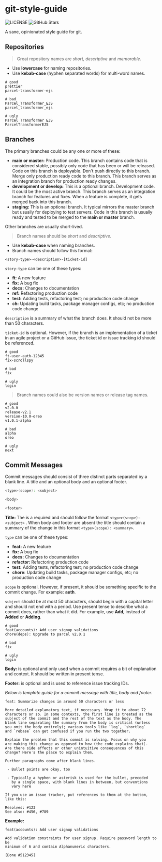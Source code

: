 # git-style-guide 
![LICENSE](https://img.shields.io/github/license/sarscode/git-style-guide)
![GitHub Stars](https://img.shields.io/github/stars/sarscode/git-style-guide?style=social)

A sane, opinionated style guide for git.

## Repositories

> Great repository names are *short, descriptive* and *memorable*.

- Use **lowercase** for naming repositories.
- Use **kebab-case** (hyphen separated words) for multi-word names.

```
# good
prettier
parcel-transformer-ejs 

# bad
Parcel_Transformer_EJS
parcel_transformer_ejs

# ugly
Parcel Transformer EJS
ParcelTransformerEJS
```
## Branches

The primary branches could be any one or more of these:

- **main or master:** Production code. This branch contains code that is considered stable, possibly only code that has been or will be released. Code on this branch is deployable. Don't push directly to this branch. Merge only production ready code to this branch. This branch serves as an integration branch for production ready changes.
- **development or develop:** This is a optional branch. Development code. It could be the most active branch. This branch serves as an integration branch for features and fixes. When a feature is complete, it gets merged back into this branch.
- **staging:** This is an optional branch. It typical mirrors the master branch but usually for deploying to test servers. Code in this branch is usually ready and tested to be merged to the **main or master** branch.

Other branches are usually short-lived.

> Branch names should be *short* and *descriptive*.

- Use **kebab-case** when naming branches.
- Branch names should follow this format:

```
<story-type>-<description>-[ticket-id]
```

`story-type` can be one of these types:

- **ft:** A new feature
- **fix:** A bug fix
- **docs:** Changes to documentation
- **ref:** Refactoring production code
- **test:** Adding tests, refactoring test; no production code change
- **ch:** Updating build tasks, package manager configs, etc; no production code change

`description` is a summary of what the branch does. It should not be more than 50 characters. 

`ticket-id` is optional. However, if the branch is an implementation of a ticket in an agile project or a GitHub issue, the ticket id or issue tracking id should be referenced.

```
# good
ft-user-auth-12345
fix-scrollspy

# bad
fix

# ugly
login
```

> Branch names could also be version names or release tag names.

```
# good
v2.0.0
release-v2.1
version-10.0-oreo
v1.0.1-alpha

# bad
alpha
oreo

# ugly
next
```

## Commit Messages

Commit messages should consist of three distinct parts separated by a blank line. A title and an optional body and an optional footer.

```bash
<type>(scope): <subject>

<body>

<footer>
```

**Title:** The is a required and should follow the format `<type>(scope): <subject>` . When body and  footer are absent the title should contain a summary of the change in this format `<type>(scope): <summary>`.

`type` can be one of these types:

- **feat:** A new feature
- **fix:** A bug fix
- **docs:** Changes to documentation
- **refactor:** Refactoring production code
- **test:** Adding tests, refactoring test; no production code change
- **chore:** Updating build tasks, package manager configs, etc; no production code change

`scope` is optional. However, if present, it should be something specific to the commit change. For example: **auth**.

`subject`  should be at most 50 characters, should begin with a capital letter and should not end with a period. Use present tense to describe what a commit does, rather than what it did. For example, use **Add**, instead of **Added** or **Adding**. 

```
# good
feat(accounts): Add user signup validations
chore(deps): Upgrade to parcel v2.0.1

# bad
fix

# ugly
login
```

**Body:** is optional and only used when a commit requires a bit of explanation and context. It should be written in present tense.

**Footer:** is optional and is used to reference issue tracking IDs.

*Below is template guide for a commit message with title, body and footer.*

```
feat: Summarize changes in around 50 characters or less

More detailed explanatory text, if necessary. Wrap it to about 72
characters or so. In some contexts, the first line is treated as the
subject of the commit and the rest of the text as the body. The
blank line separating the summary from the body is critical (unless
you omit the body entirely); various tools like `log`, `shortlog`
and `rebase` can get confused if you run the two together.

Explain the problem that this commit is solving. Focus on why you
are making this change as opposed to how (the code explains that).
Are there side effects or other unintuitive consequences of this
change? Here's the place to explain them.

Further paragraphs come after blank lines.

 - Bullet points are okay, too

 - Typically a hyphen or asterisk is used for the bullet, preceded
   by a single space, with blank lines in between, but conventions
   vary here

If you use an issue tracker, put references to them at the bottom,
like this:

Resolves: #123
See also: #456, #789
```

**Example:**

```
feat(accounts): Add user signup validations

Add validation constraints for user signup. Require password length to be 
minimum of 6 and contain Alphanumeric characters.

[Done #512345]
```

